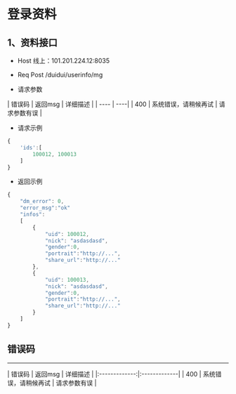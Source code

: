 # 登录资料


## 1、资料接口

- Host
线上：101.201.224.12:8035
- Req
Post /duidui/userinfo/mg

- 请求参数

| 错误码 | 返回msg | 详细描述 |
| ---- | ----|
| 400 | 系统错误，请稍候再试 | 请求参数有误 |


- 请求示例
```js
{
    'ids':[
        100012, 100013
    ]
}
```

- 返回示例
```js
{
    "dm_error": 0,
    "error_msg":"ok"
    "infos":
    [
        {
            "uid": 100012,
            "nick": "asdasdasd",
            "gender":0,
            "portrait":"http://...",
            "share_url":"http://..."
        },
        {
            "uid": 100013,
            "nick": "asdasdasd",
            "gender":0,
            "portrait":"http://...",
            "share_url":"http://..."
        }
    ]
}
```

## 错误码
---

| 错误码 | 返回msg | 详细描述 |
|:-------------:|:-------------|
| 400 | 系统错误，请稍候再试 | 请求参数有误 |
